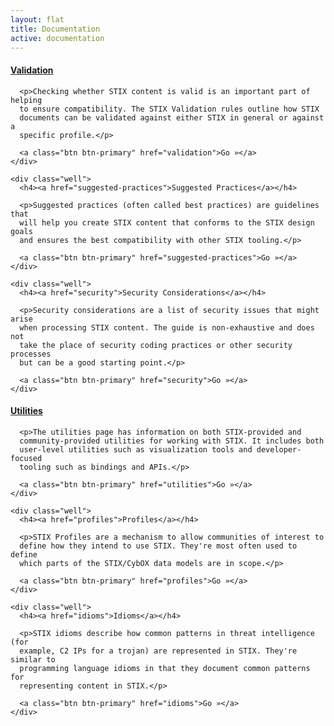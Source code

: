 ```yaml
---
layout: flat
title: Documentation
active: documentation
---
```


<div class="row">
  <div class="col-md-6">
    <div class="well">
      <h4><a href="validation">Validation</a></h4>

      <p>Checking whether STIX content is valid is an important part of helping
      to ensure compatibility. The STIX Validation rules outline how STIX
      documents can be validated against either STIX in general or against a
      specific profile.</p>

      <a class="btn btn-primary" href="validation">Go »</a>
    </div>

    <div class="well">
      <h4><a href="suggested-practices">Suggested Practices</a></h4>

      <p>Suggested practices (often called best practices) are guidelines that
      will help you create STIX content that conforms to the STIX design goals
      and ensures the best compatibility with other STIX tooling.</p>

      <a class="btn btn-primary" href="suggested-practices">Go »</a>
    </div>

    <div class="well">
      <h4><a href="security">Security Considerations</a></h4>

      <p>Security considerations are a list of security issues that might arise
      when processing STIX content. The guide is non-exhaustive and does not
      take the place of security coding practices or other security processes
      but can be a good starting point.</p>

      <a class="btn btn-primary" href="security">Go »</a>
    </div>
  </div>

  <div class="col-md-6">
    <div class="well">
      <h4><a href="utilities">Utilities</a></h4>

      <p>The utilities page has information on both STIX-provided and
      community-provided utilities for working with STIX. It includes both
      user-level utilities such as visualization tools and developer-focused
      tooling such as bindings and APIs.</p>

      <a class="btn btn-primary" href="utilities">Go »</a>
    </div>

    <div class="well">
      <h4><a href="profiles">Profiles</a></h4>

      <p>STIX Profiles are a mechanism to allow communities of interest to
      define how they intend to use STIX. They're most often used to define
      which parts of the STIX/CybOX data models are in scope.</p>

      <a class="btn btn-primary" href="profiles">Go »</a>
    </div>

    <div class="well">
      <h4><a href="idioms">Idioms</a></h4>

      <p>STIX idioms describe how common patterns in threat intelligence (for
      example, C2 IPs for a trojan) are represented in STIX. They're similar to
      programming language idioms in that they document common patterns for
      representing content in STIX.</p>

      <a class="btn btn-primary" href="idioms">Go »</a>
    </div>
  </div>
</div>
